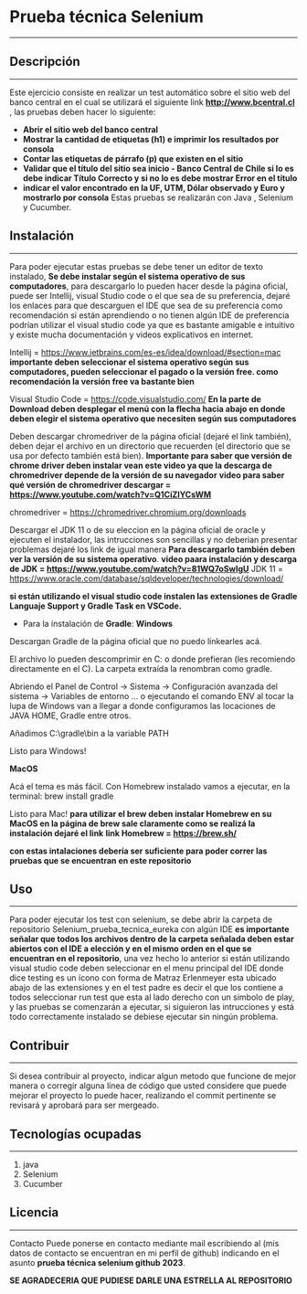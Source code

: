 # Prueba técnica Selenium
***

## Descripción
***
Este ejercicio consiste en realizar un test automático sobre el sitio web del banco central en el cual se utilizará el siguiente link **http://www.bcentral.cl** , las pruebas deben hacer lo siguiente:
- **Abrir el sitio web del banco central**
- **Mostrar la cantidad de etiquetas (h1) e imprimir los resultados por consola**
- **Contar las etiquetas de párrafo (p) que existen en el sitio**
- **Validar que el título del sitio sea inicio - Banco Central de Chile si lo es debe indicar Título Correcto y si no lo es    debe mostrar Error en el título**
- **indicar el valor encontrado en la UF, UTM, Dólar observado y Euro y mostrarlo por consola**
Estas pruebas se realizarán con Java , Selenium y Cucumber.

## Instalación
***
Para poder ejecutar estas pruebas se debe tener un editor de texto instalado, **Se debe instalar según el sistema operativo de sus computadores**, para descargarlo lo pueden hacer desde la página oficial, puede ser Intellij, visual Studio code o el que sea de su preferencia, dejaré los enlaces para que descarguen el IDE que sea de su preferencia como recomendación si están aprendiendo o no tienen algún IDE de preferencia  podrían utilizar el visual studio code ya que es bastante amigable  e intuitivo y existe mucha documentación y videos explicativos en internet.

Intellij = https://www.jetbrains.com/es-es/idea/download/#section=mac **importante deben seleccionar el sistema operativo según sus computadores, pueden seleccionar el pagado o la versión free. como recomendación la versión free va bastante bien**

Visual Studio Code = https://code.visualstudio.com/ **En la parte de Download deben desplegar el menú con la flecha hacia abajo en donde deben elegir el sistema operativo que necesiten según sus computadores**

Deben descargar chromedriver de la página oficial (dejaré el link también), deben dejar el archivo en un directorio que recuerden (el directorio que se usa por defecto también está bien).
**Importante para saber que versión de chrome driver deben instalar vean este video ya que la descarga de chromedriver depende de la versión de su navegador**
**video para saber qué versión de chromedriver descargar = https://www.youtube.com/watch?v=Q1CiZIYCsWM**

chromedriver = https://chromedriver.chromium.org/downloads

Descargar el JDK 11  o de su eleccion en la página oficial de oracle y ejecuten el instalador, las intrucciones son sencillas y no deberian presentar problemas dejaré los link de igual manera **Para descargarlo también deben ver la versión de su sistema operativo**.
**video paara  instalación  y  descarga de JDK = https://www.youtube.com/watch?v=81WQ7oSwIgU**
JDK 11 = https://www.oracle.com/database/sqldeveloper/technologies/download/

**si están utilizando el visual studio code instalen las extensiones de Gradle Languaje Support y  Gradle Task en VSCode.**

- Para la instalación de **Gradle**:
**Windows**

Descargan Gradle de la página oficial que no puedo linkearles acá.

El archivo lo pueden descomprimir en C: o donde prefieran (les recomiendo directamente en el C). La carpeta extraída la renombran como gradle.

Abriendo el Panel de Control -> Sistema -> Configuración avanzada del sistema -> Variables de entorno … o ejecutando el comando ENV al tocar la lupa de Windows van a llegar a donde configuramos las locaciones de JAVA HOME, Gradle entre otros.

Añadimos C:\gradle\bin a la variable PATH

Listo para Windows!

**MacOS**

Acá el tema es más fácil. Con Homebrew instalado vamos a ejecutar, en la terminal: brew install gradle

Listo para Mac!
**para utilizar el brew deben instalar Homebrew en su MacOS en la página de brew sale claramente como se realizá la instalación dejaré el link**
**link Homebrew = https://brew.sh/** 

**con estas intalaciones debería ser suficiente para poder correr las pruebas que se encuentran en este repositorio**

## Uso
***
Para poder ejecutar los test con selenium, se debe abrir la carpeta de repositorio Selenium_prueba_tecnica_eureka con algún IDE **es importante señalar que todos los archivos dentro de la carpeta señalada deben estar abiertos con el IDE a elección y en el mismo orden en el que se encuentran en el repositorio**, una vez hecho lo anterior si están utilizando visual studio code deben seleccionar en el menu principal del IDE donde dice testing es un ícono con forma de Matraz Erlenmeyer esta ubicado abajo de las extensiones y en el test padre es decir el que los contiene a todos seleccionar run test que esta al lado derecho con un simbolo de play, y las pruebas se comenzarán a ejecutar, si siguieron las intrucciones y está todo correctamente instalado se debiese ejecutar sin ningún problema.

## Contribuir
***
Si desea contribuir al proyecto, indicar algun metodo que funcione de mejor manera o corregir alguna línea de código que usted considere que puede mejorar el proyecto lo puede hacer, realizando el commit pertinente se revisará y aprobará para ser mergeado.

## Tecnologías ocupadas
***
1. java
2. Selenium
3. Cucumber

## Licencia
***

Contacto
Puede ponerse en contacto mediante mail escribiendo al (mis datos de contacto se encuentran en mi perfil de github) indicando en el asunto **prueba técnica selenium github 2023**.

**SE AGRADECERIA QUE PUDIESE DARLE UNA ESTRELLA AL REPOSITORIO**
